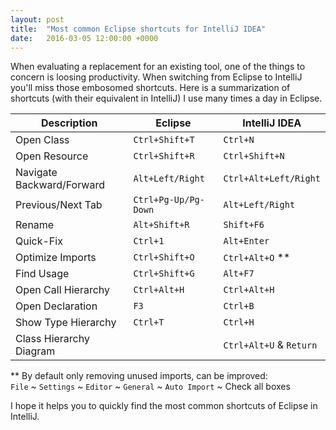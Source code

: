 ```yaml
---
layout: post
title:  "Most common Eclipse shortcuts for IntelliJ IDEA"
date:   2016-03-05 12:00:00 +0000
---
```


When evaluating a replacement for an existing tool, one of the things to concern
is loosing productivity. When switching from Eclipse to IntelliJ you'll miss
those embosomed shortcuts. Here is a summarization of shortcuts (with their
equivalent in IntelliJ) I use many times a day in Eclipse.

<!--more-->

| Description | Eclipse | IntelliJ IDEA |
| - | - | - |
| Open Class | ``Ctrl+Shift+T`` | ``Ctrl+N`` |
| Open Resource | ``Ctrl+Shift+R`` | ``Ctrl+Shift+N`` |
| Navigate Backward/Forward | ``Alt+Left/Right`` | ``Ctrl+Alt+Left/Right`` |
| Previous/Next Tab | ``Ctrl+Pg-Up/Pg-Down`` | ``Alt+Left/Right`` |
| Rename | ``Alt+Shift+R`` | ``Shift+F6`` |
| Quick-Fix | ``Ctrl+1`` | ``Alt+Enter`` |
| Optimize Imports | ``Ctrl+Shift+O`` | ``Ctrl+Alt+O`` ** |
| Find Usage | ``Ctrl+Shift+G`` | ``Alt+F7`` |
| Open Call Hierarchy | ``Ctrl+Alt+H`` | ``Ctrl+Alt+H`` |
| Open Declaration | ``F3`` | ``Ctrl+B`` |
| Show Type Hierarchy | ``Ctrl+T`` | ``Ctrl+H`` |
| Class Hierarchy Diagram |  | ``Ctrl+Alt+U`` & ``Return`` |

** By default only removing unused imports, can be improved:<br>
``File`` ~ ``Settings`` ~ ``Editor`` ~ ``General`` ~ ``Auto Import`` ~ Check all boxes

I hope it helps you to quickly find the most common shortcuts of Eclipse in IntelliJ.
